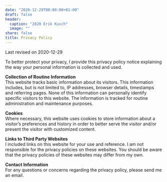 ```yaml
---
date: "2020-12-29T00:00:00+01:00"
draft: false
header:
  caption: "2020 Erik Kusch"
  image: ""
share: false
title: Privacy Policy
---
```

Last revised on 2020-12-29    
  
To better protect your privacy, I provide this privacy policy notice explaining the way your personal information is collected and used.  

**Collection of Routine Information**  
This website tracks basic information about its visitors. This information includes, but is not limited to, IP addresses, browser details, timestamps and referring pages. None of this information can personally identify specific visitors to this website. The information is tracked for routine administration and maintenance purposes.  
  
**Cookies**  
Where necessary, this website uses cookies to store information about a visitor’s preferences and history in order to better serve the visitor and/or present the visitor with customized content.  
  
**Links to Third Party Websites**  
I included links on this website for your use and reference. I am not responsible for the privacy policies on these websites. You should be aware that the privacy policies of these websites may differ from my own.  
  
**Contact Information**  
For any questions or concerns regarding the privacy policy, please send me an email.
